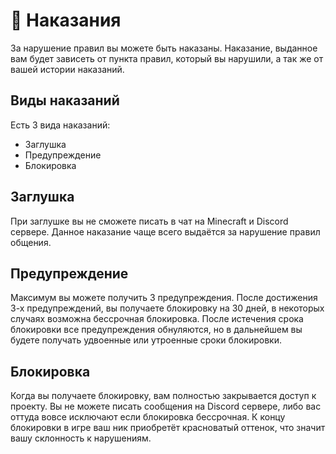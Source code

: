 # 🚫 Наказания
За нарушение правил вы можете быть наказаны. Наказание, выданное вам будет
зависеть от пункта правил, который вы нарушили, а так же от вашей истории наказаний.
## Виды наказаний
Есть 3 вида наказаний:
- Заглушка
- Предупреждение
- Блокировка
## Заглушка
При заглушке вы не сможете писать в чат на Minecraft и Discord сервере.
Данное наказание чаще всего выдаётся за нарушение правил общения.
## Предупреждение
Максимум вы можете получить 3 предупреждения. После достижения 3-х предупреждений,
вы получаете блокировку на 30 дней, в некоторых случаях возможна бессрочная блокировка.
После истечения срока блокировки все предупреждения обнуляются, но в дальнейшем вы будете
получать удвоенные или утроенные сроки блокировки.
## Блокировка
Когда вы получаете блокировку, вам полностью закрывается доступ к проекту. Вы не можете
писать сообщения на Discord сервере, либо вас оттуда вовсе исключают если блокировка бессрочная.
К концу блокировки в игре ваш ник приобретёт красноватый оттенок, что значит вашу склонность к нарушениям.
